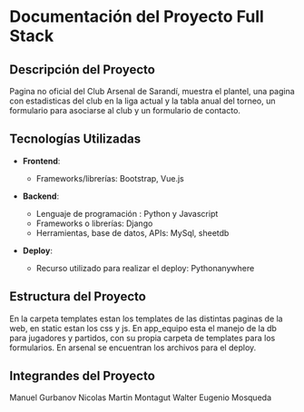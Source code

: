 # Documentación del Proyecto Full Stack

## Descripción del Proyecto

Pagina no oficial del Club Arsenal de Sarandí, muestra el plantel, una pagina con estadisticas del club en la liga actual y la tabla anual del torneo, un formulario para asociarse al club y un formulario de contacto.

## Tecnologías Utilizadas

- **Frontend**:
  - Frameworks/librerías: Bootstrap, Vue.js

- **Backend**:
  - Lenguaje de programación : Python y Javascript
  - Frameworks o librerías: Django
  - Herramientas, base de datos, APIs: MySql, sheetdb

- **Deploy**:
  - Recurso utilizado para realizar el deploy: Pythonanywhere

## Estructura del Proyecto

En la carpeta templates estan los templates de las distintas paginas de la web, en static estan los css y js. En app_equipo esta el manejo de la db para jugadores y partidos, con su propia carpeta de templates para los formularios. En arsenal se encuentran los archivos para el deploy.

## Integrandes del Proyecto
Manuel Gurbanov
Nicolas Martin Montagut
Walter Eugenio Mosqueda


